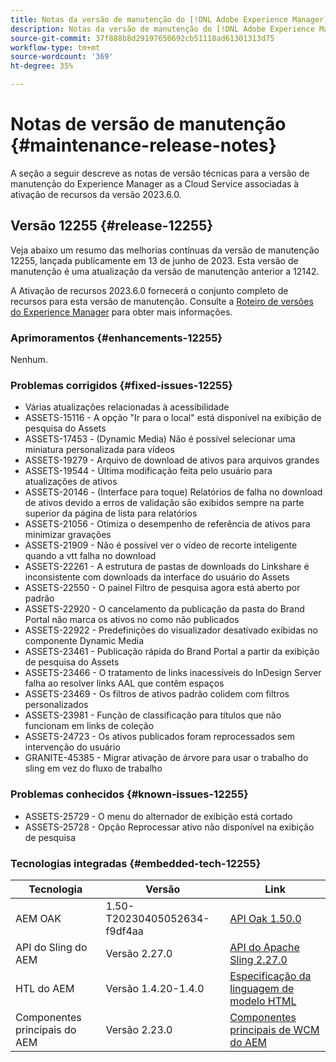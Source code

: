 ```yaml
---
title: Notas da versão de manutenção do [!DNL Adobe Experience Manager] as a Cloud Service associada à ativação de recurso da versão 2023.6.0.
description: Notas da versão de manutenção do [!DNL Adobe Experience Manager] as a Cloud Service associada à ativação de recurso da versão 2023.6.0.
source-git-commit: 37f888b8d29197650692cb51118ad61301313d75
workflow-type: tm+mt
source-wordcount: '369'
ht-degree: 35%

---
```


# Notas de versão de manutenção {#maintenance-release-notes}

A seção a seguir descreve as notas de versão técnicas para a versão de manutenção do Experience Manager as a Cloud Service associadas à ativação de recursos da versão 2023.6.0.

## Versão 12255 {#release-12255}

Veja abaixo um resumo das melhorias contínuas da versão de manutenção 12255, lançada publicamente em 13 de junho de 2023. Esta versão de manutenção é uma atualização da versão de manutenção anterior a 12142.

A Ativação de recursos 2023.6.0 fornecerá o conjunto completo de recursos para esta versão de manutenção. Consulte a [Roteiro de versões do Experience Manager](https://experienceleague.adobe.com/docs/experience-manager-release-information/aem-release-updates/update-releases-roadmap.html?lang=pt-BR) para obter mais informações.

### Aprimoramentos {#enhancements-12255}

Nenhum.

### Problemas corrigidos {#fixed-issues-12255}

- Várias atualizações relacionadas à acessibilidade
- ASSETS-15116 - A opção &quot;Ir para o local&quot; está disponível na exibição de pesquisa do Assets
- ASSETS-17453 - (Dynamic Media) Não é possível selecionar uma miniatura personalizada para vídeos
- ASSETS-19279 - Arquivo de download de ativos para arquivos grandes
- ASSETS-19544 - Última modificação feita pelo usuário para atualizações de ativos
- ASSETS-20146 - (Interface para toque) Relatórios de falha no download de ativos devido a erros de validação são exibidos sempre na parte superior da página de lista para relatórios
- ASSETS-21056 - Otimiza o desempenho de referência de ativos para minimizar gravações
- ASSETS-21909 - Não é possível ver o vídeo de recorte inteligente quando a vtt falha no download
- ASSETS-22261 - A estrutura de pastas de downloads do Linkshare é inconsistente com downloads da interface do usuário do Assets
- ASSETS-22550 - O painel Filtro de pesquisa agora está aberto por padrão
- ASSETS-22920 - O cancelamento da publicação da pasta do Brand Portal não marca os ativos no como não publicados
- ASSETS-22922 - Predefinições do visualizador desativado exibidas no componente Dynamic Media
- ASSETS-23461 - Publicação rápida do Brand Portal a partir da exibição de pesquisa do Assets
- ASSETS-23466 - O tratamento de links inacessíveis do InDesign Server falha ao resolver links AAL que contêm espaços
- ASSETS-23469 - Os filtros de ativos padrão colidem com filtros personalizados
- ASSETS-23981 - Função de classificação para títulos que não funcionam em links de coleção
- ASSETS-24723 - Os ativos publicados foram reprocessados sem intervenção do usuário
- GRANITE-45385 - Migrar ativação de árvore para usar o trabalho do sling em vez do fluxo de trabalho

### Problemas conhecidos {#known-issues-12255}

- ASSETS-25729 - O menu do alternador de exibição está cortado
- ASSETS-25728 - Opção Reprocessar ativo não disponível na exibição de pesquisa

### Tecnologias integradas {#embedded-tech-12255}

| Tecnologia | Versão | Link |
|---|---|---|
| AEM OAK | 1.50-T20230405052634-f9df4aa | [API Oak 1.50.0](https://www.javadoc.io/doc/org.apache.jackrabbit/oak-api/1.50.0/index.html) |
| API do Sling do AEM | Versão 2.27.0 | [API do Apache Sling 2.27.0](https://www.javadoc.io/doc/org.apache.sling/org.apache.sling.api/latest/index.html) |
| HTL do AEM | Versão 1.4.20-1.4.0 | [Especificação da linguagem de modelo HTML](https://github.com/adobe/htl-spec) |
| Componentes principais do AEM | Versão 2.23.0 | [Componentes principais de WCM do AEM](https://github.com/adobe/aem-core-wcm-components) |
